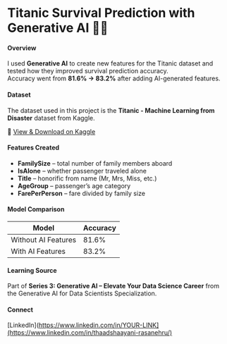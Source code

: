 # Titanic Survival Prediction with Generative AI 🚢🤖

#### Overview
I used **Generative AI** to create new features for the Titanic dataset and tested how they improved survival prediction accuracy.  
Accuracy went from **81.6% → 83.2%** after adding AI-generated features.

#### Dataset
The dataset used in this project is the **Titanic - Machine Learning from Disaster** dataset from Kaggle.  

🔗 [View & Download on Kaggle](https://www.kaggle.com/competitions/titanic/data)

#### Features Created
- **FamilySize** – total number of family members aboard
- **IsAlone** – whether passenger traveled alone
- **Title** – honorific from name (Mr, Mrs, Miss, etc.)
- **AgeGroup** – passenger’s age category
- **FarePerPerson** – fare divided by family size

#### Model Comparison
| Model                | Accuracy |
|----------------------|----------|
| Without AI Features  | 81.6%    |
| With AI Features     | 83.2%    |

#### Learning Source
Part of **Series 3: Generative AI – Elevate Your Data Science Career** from the Generative AI for Data Scientists Specialization.

#### Connect
[LinkedIn](https://www.linkedin.com/in/YOUR-LINK](https://www.linkedin.com/in/thaadshaayani-rasanehru/)

